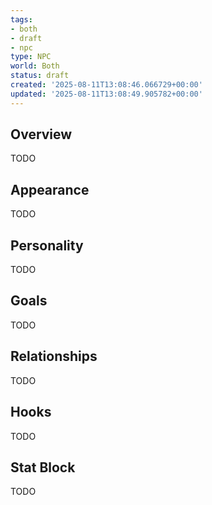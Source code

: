 ```yaml
---
tags:
- both
- draft
- npc
type: NPC
world: Both
status: draft
created: '2025-08-11T13:08:46.066729+00:00'
updated: '2025-08-11T13:08:49.905782+00:00'
---
```



## Overview

TODO
## Appearance

TODO
## Personality

TODO
## Goals

TODO
## Relationships

TODO
## Hooks

TODO
## Stat Block

TODO
